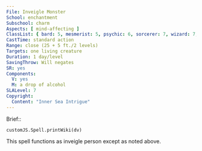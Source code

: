```yaml
---
File: Inveigle Monster
School: enchantment
Subschool: charm
Aspects: [ mind-affecting ]
ClassList: { bard: 5, mesmerist: 5, psychic: 6, sorcerer: 7, wizard: 7, witch: 7 }
CastTime: standard action
Range: close (25 + 5 ft./2 levels)
Targets: one living creature
Duration: 1 day/level
SavingThrow: Will negates
SR: yes
Components:
  V: yes
  M: a drop of alcohol
SLALevel: 7
Copyright:
  Content: "Inner Sea Intrigue"
---
```

Brief:: 

```dataviewjs
customJS.Spell.printWiki(dv)
```

This spell functions as inveigle person except as noted above.
